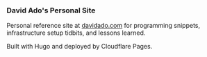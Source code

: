 ### David Ado's Personal Site

Personal reference site at [davidado.com](https://davidado.com) for programming snippets, infrastructure setup tidbits, and lessons learned.

Built with Hugo and deployed by Cloudflare Pages.